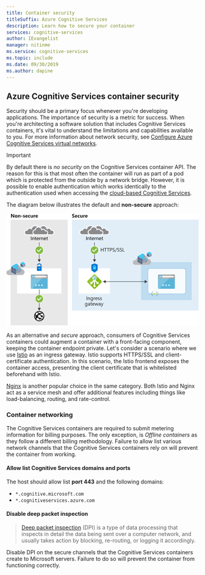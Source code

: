 ```yaml
---
title: Container security
titleSuffix: Azure Cognitive Services
description: Learn how to secure your container
services: cognitive-services
author: IEvangelist
manager: nitinme
ms.service: cognitive-services
ms.topic: include
ms.date: 09/30/2019
ms.author: dapine
---
```


## Azure Cognitive Services container security

Security should be a primary focus whenever you're developing applications. The importance of security is a metric for success. When you're architecting a software solution that includes Cognitive Services containers, it's vital to understand the limitations and capabilities available to you. For more information about network security, see [Configure Azure Cognitive Services virtual networks][az-security].

> [!IMPORTANT]
> By default there is *no security* on the Cognitive Services container API. The reason for this is that most often the container will run as part of a pod which is protected from the outside by a network bridge. However, it is possible to enable authentication which works identically to the authentication used when accessing the [cloud-based Cognitive Services][request-authentication].

The diagram below illustrates the default and **non-secure** approach:

![Container security](../media/container-security.svg)

As an alternative and *secure* approach, consumers of Cognitive Services containers could augment a container with a front-facing component, keeping the container endpoint private. Let's consider a scenario where we use [Istio][istio] as an ingress gateway. Istio supports HTTPS/SSL and client-certificate authentication. In this scenario, the Istio frontend exposes the container access, presenting the client certificate that is whitelisted beforehand with Istio.

[Nginx][nginx] is another popular choice in the same category. Both Istio and Nginx act as a service mesh and offer additional features including things like load-balancing, routing, and rate-control.

### Container networking

The Cognitive Services containers are required to submit metering information for billing purposes. The only exception, is *Offline containers* as they follow a different billing methodology. Failure to allow list various network channels that the Cognitive Services containers rely on will prevent the container from working.

#### Allow list Cognitive Services domains and ports

The host should allow list **port 443** and the following domains:

* `*.cognitive.microsoft.com`
* `*.cognitiveservices.azure.com`

#### Disable deep packet inspection

> [Deep packet inspection](https://en.wikipedia.org/wiki/Deep_packet_inspection) (DPI) is a type of data processing that inspects in detail the data being sent over a computer network, and usually takes action by blocking, re-routing, or logging it accordingly.

Disable DPI on the secure channels that the Cognitive Services containers create to Microsoft servers. Failure to do so will prevent the container from functioning correctly.

[istio]: https://istio.io/
[nginx]: https://www.nginx.com
[request-authentication]: ../../authentication.md
[az-security]: ../../cognitive-services-virtual-networks.md
